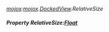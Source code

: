_[mojox](../../modules/mojox/mojox-module.md):[mojox](../../modules/mojox/mojox-module.md).[DockedView](../../modules/mojox/mojox-dockedview.md).RelativeSize_
##### Property RelativeSize:[Float](../../modules/wonkey/wonkey-types-float.md)
